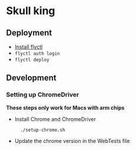 # Skull king

## Deployment

- [Install flyctl](https://fly.io/docs/hands-on/install-flyctl/)
- `flyctl auth login`
- `flyctl deploy`

## Development

### Setting up ChromeDriver

**These steps only work for Macs with arm chips**

- Install Chrome and ChromeDriver
  ```shell
    ./setup-chrome.sh
  ```
- Update the chrome version in the WebTests file
